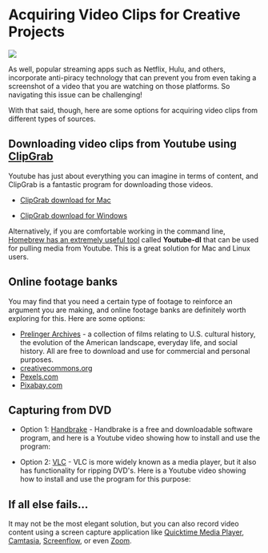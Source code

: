 # Acquiring Video Clips for Creative Projects

![](https://image.shutterstock.com/image-vector/fair-use-word-cloud-concept-260nw-1409782694.jpg)



As well, popular streaming apps such as Netflix, Hulu, and others, incorporate anti-piracy technology that can prevent you from even taking a screenshot of a video that you are watching on those platforms. So navigating this issue can be challenging!

With that said, though, here are some options for acquiring video clips from different types of sources.

## Downloading video clips from Youtube using [ClipGrab](https://clipgrab.de/update/en)

Youtube has just about everything you can imagine in terms of content, and ClipGrab is a fantastic program for downloading those videos.

- [ClipGrab download for Mac](https://clipgrab.de/update/en#download-options)

- [ClipGrab download for Windows](https://downloads.digitaltrends.com/clipgrab/windows)

Alternatively, if you are comfortable working in the command line, [Homebrew has an extremely useful tool](https://formulae.brew.sh/formula/youtube-dl) called **Youtube-dl** that can be used for pulling media from Youtube. This is a great solution for Mac and Linux users.

## Online footage banks

You may find that you need a certain type of footage to reinforce an argument you are making, and online footage banks are definitely worth exploring for this. Here are some options:

* [Prelinger Archives](https://archive.org/details/prelinger) - a collection of films relating to U.S. cultural history, the evolution of the American landscape, everyday life, and social history. All are free to download and use for commercial and personal purposes.
* [creativecommons.org](https://creativecommons.org/)
* [Pexels.com](https://www.pexels.com/videos/)
* [Pixabay.com](https://pixabay.com/videos/)

## Capturing from DVD

* Option 1: [Handbrake](https://handbrake.fr/downloads.php) - Handbrake is a free and downloadable software program, and here is a Youtube video showing how to install and use the program:

* Option 2: [VLC](https://www.videolan.org/vlc/) - VLC is more widely known as a media player, but it also has functionality for ripping DVD's. Here is a Youtube video showing how to install and use the program for this purpose:

## If all else fails...

It may not be the most elegant solution, but you can also record video content using a screen capture application like [Quicktime Media Player](https://libguides.rowan.edu/c.php?g=248114&p=4711659), [Camtasia](https://www.techsmith.com/video-editor.html), [Screenflow](https://www.telestream.net/screenflow/overview.htm), or even [Zoom](https://blog.smu.edu/itconnect/2017/08/23/using-zoom-create-quick-easy-screen-recordings-free/).
